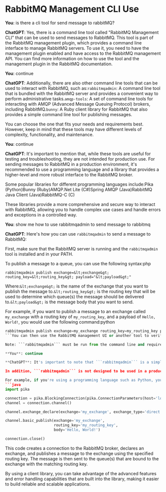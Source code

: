 # RabbitMQ Management CLI Use
**You**: is there a cli tool for send message to rabbitMQ?

**ChatGPT**: Yes, there is a command line tool called "RabbitMQ Management CLI" that can be used to send messages to RabbitMQ. This tool is part of the RabbitMQ management plugin, which provides a command line interface to manage RabbitMQ servers. To use it, you need to have the management plugin enabled and have access to the RabbitMQ management API. You can find more information on how to use the tool and the management plugin in the RabbitMQ documentation.

**You**: continue

**ChatGPT**: Additionally, there are also other command line tools that can be used to interact with RabbitMQ, such as:```rabbitmqadmin```: A command line tool that is bundled with the RabbitMQ server and provides a convenient way to perform administrative tasks.```amqp-tools```: A set of command line tools for interacting with AMQP (Advanced Message Queuing Protocol) brokers, including RabbitMQ.```bunny```: A Ruby client library for RabbitMQ that also provides a simple command line tool for publishing messages.

You can choose the one that fits your needs and requirements best. However, keep in mind that these tools may have different levels of complexity, functionality, and maintenance.

**You**: continue

**ChatGPT**: It's important to mention that, while these tools are useful for testing and troubleshooting, they are not intended for production use. For sending messages to RabbitMQ in a production environment, it's recommended to use a programming language and a library that provides a higher-level and more robust interface to the RabbitMQ broker.

Some popular libraries for different programming languages include:Pika (Python)Bunny (Ruby)AMQP.Net Lite (C#)Spring AMQP (Java)RabbitMQ Java Client (Java)RabbitMQ-C (C)

These libraries provide a more comprehensive and secure way to interact with RabbitMQ, allowing you to handle complex use cases and handle errors and exceptions in a controlled way.

**You**: show me how to use rabbitmqadmin to send message to rabbitmq

**ChatGPT**: Here's how you can use ```rabbitmqadmin``` to send a message to RabbitMQ:

First, make sure that the RabbitMQ server is running and the ```rabbitmqadmin``` tool is installed and in your PATH.

To publish a message to a queue, you can use the following syntax:php
```php-template
rabbitmqadmin publish exchange=&lt;exchange&gt; routing_key=&lt;routing_key&gt; payload="&lt;payload&gt;"
```

Where:```&lt;exchange&gt;``` is the name of the exchange that you want to publish the message to.```&lt;routing_key&gt;``` is the routing key that will be used to determine which queue(s) the message should be delivered to.```&lt;payload&gt;``` is the message body that you want to send.

For example, if you want to publish a message to an exchange called ```my_exchange``` with a routing key of ```my_routing_key```, and a payload of ```Hello, World!```, you would use the following command:python
```python
rabbitmqadmin publish exchange=my_exchange routing_key=my_routing_key payload="Hello, World!"
```You can then use the RabbitMQ management UI or another tool to verify that the message has been successfully delivered to the queue.

Note: ```rabbitmqadmin``` must be run from the command line and requires access to the RabbitMQ management API in order to function. You may need to configure the management plugin and set up appropriate access control policies to ensure that ```rabbitmqadmin``` has the necessary permissions.

**You**: continue

**ChatGPT**: It's important to note that ```rabbitmqadmin``` is a simple tool and does not provide advanced features such as message acknowledgements, retries, or error handling. If you need these features, you may need to use a different tool or library.

In addition, ```rabbitmqadmin``` is not designed to be used in a production environment. Instead, it is meant to be used for administrative tasks and testing. In a production environment, it's recommended to use a more robust and feature-rich client library that provides a higher-level API for interacting with RabbitMQ.

For example, if you're using a programming language such as Python, you can use the ```pika``` library to send messages to RabbitMQ. The following code demonstrates how to send a message to an exchange in Python using ```pika```:java
```java
import pika

connection = pika.BlockingConnection(pika.ConnectionParameters(host='localhost'))
channel = connection.channel()

channel.exchange_declare(exchange='my_exchange', exchange_type='direct')

channel.basic_publish(exchange='my_exchange',
                      routing_key='my_routing_key',
                      body='Hello, World!')

connection.close()
```

This code creates a connection to the RabbitMQ broker, declares an exchange, and publishes a message to the exchange using the specified routing key. The message is then sent to the queue(s) that are bound to the exchange with the matching routing key.

By using a client library, you can take advantage of the advanced features and error handling capabilities that are built into the library, making it easier to build reliable and scalable applications.

